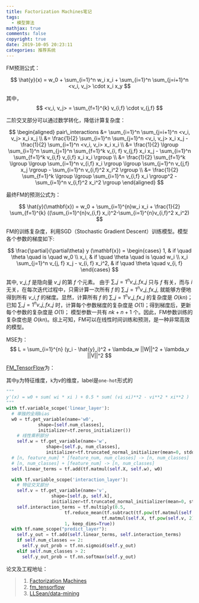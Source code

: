 ```yaml
---
title: Factorization Machines笔记
tags:
  - 模型算法
mathjax: true
comments: false
copyright: true
date: 2019-10-05 20:23:11
categories: 推荐系统
---
```


FM预测公式：

$$
\hat{y}(x) = w_0 + \sum_{i=1}^n w_i x_i + \sum_{i=1}^n \sum_{j=i+1}^n <v_i, v_j> \cdot x_i x_y
$$

其中，
$$
<v_i, v_j> = \sum_{f=1}^{k} v_{i,f} \cdot v_{j,f}
$$

二阶交叉部分可以通过数学转化，降低计算复杂度：

$$
\begin{aligned}
pair\_interactions &= \sum_{i=1}^n \sum_{j=i+1}^n <v_i, v_j> x_i x_j \\
&= \frac{1}{2} \sum_{i=1}^n \sum_{j=1}^n <v_i, v_j> x_i x_j - \frac{1}{2} \sum_{i=1}^n <v_i, v_i> x_i x_i \\
&= \frac{1}{2} \lgroup \sum_{i=1}^n \sum_{j=1}^n \sum_{f=1}^k v_{i, f} v_{j,f} x_i x_j - \sum_{i=1}^n \sum_{f=1}^k v_{i,f} v_{i,f} x_i x_i \rgroup \\
&= \frac{1}{2} \sum_{f=1}^k \lgroup \lgroup \sum_{i=1}^n v_{i,f} x_i \rgroup \lgroup \sum_{j=1}^n v_{j,f} x_j \rgroup - \sum_{i=1}^n v_{i,f}^2 x_i^2 \rgroup \\
&= \frac{1}{2} \sum_{f=1}^k \lgroup \lgroup \sum_{i=1}^n v_{i,f} x_i \rgroup^2 - \sum_{i=1}^n v_{i,f}^2 x_i^2 \rgroup
\end{aligned}
$$

最终FM的预测公式为：

$$
\hat{y}(\mathbf{x}) = w_0 + \sum_{i=1}^{n}w_i x_i + \frac{1}{2} \sum_{f=1}^{k} ((\sum_{i=1}^{n}v_{i,f} x_i)^2-\sum_{i=1}^{n}v_{i,f}^2 x_i^2)
$$

FM的训练复杂度，利用SGD（Stochastic Gradient Descent）训练模型。模型各个参数的梯度如下:

$$
\frac{\partial}{\partial\theta} y (\mathbf{x}) = 
\begin{cases}
1, & if \quad \theta \quad is \quad w_0 \\
x_i, & if \quad \theta \quad is \quad w_i \\
x_i \sum_{j=1}^n v_{j, f} x_j - v_{i, f} x_i^2, & if \quad \theta \quad v_{i, f}
\end{cases}
$$

其中, $v\_{j,f}$ 是隐向量 $v\_j$ 的第 $f$ 个元素。
由于 $\sum\_{j=1}^n v\_{j,f} x\_j$ 只与 $f$ 有关，而与 $i$ 无关，在每次迭代过程中，只需计算一次所有 $f$ 的 $\sum\_{j=1}^n v\_{j,f} x\_j$, 
就能够方便地得到所有 $v\_{i,f}$ 的梯度。显然，计算所有 $f$ 的 $\sum\_{j=1}^n v\_{j,f} x\_j$ 的复杂度是 $O(kn)$；
已知 $\sum\_{j=1}^n v\_{j,f} x\_j$ 时，计算每个参数梯度的复杂度是 $O(1)$；得到梯度后，更新每个参数的复杂度是 $O(1)$；
模型参数一共有 $nk + n + 1$ 个。因此，FM参数训练的复杂度也是 $O(kn)$。综上可知，FM可以在线性时间训练和预测，是一种非常高效的模型。

MSE为：
$$
L = \sum_{i=1}^{n} (y_i - \hat{y}_i)^2 + \lambda_w ||W||^2 + \lambda_v ||V||^2
$$

[FM_TensorFlow]()为：

其中`p`为特征维度，`k`为$v$的维度，label是`one-hot`形式的

```python
"""
y'(x) = w0 + sum( wi * xi ) + 0.5 * sum( (vi xi)**2 - vi**2 * xi**2 )
"""
with tf.variable_scope('linear_layer'):
  # 单独的全局bias
  w0 = tf.get_variable(name='w0',
            shape=[self.num_classes],
            initializer=tf.zeros_initializer())
	# 线性乘积部分
	self.w = tf.get_variable(name='w',
               shape=[self.p, num_classes],
               initializer=tf.truncated_normal_initializer(mean=0, stddev=0.01))
  # [n, feature_num] * [feature_num, num_classes] -> [n, num_classes]
  # [n, num_classes] + [feature_num] -> [n, num_classes]
  self.linear_terms = tf.add(tf.matmul(self.X, self.w), w0)

  with tf.variable_scope('interaction_layer'):
    # 特征交叉部分
    self.v = tf.get_variable(name='v',
                 shape=[self.p, self.k],
                 initializer=tf.truncated_normal_initializer(mean=0, stddev=0.01))
    self.interaction_terms = tf.multiply(0.5,
                      tf.reduce_mean(tf.subtract(tf.pow(tf.matmul(self.X, self.v), 2),
                                    tf.matmul(self.X, tf.pow(self.v, 2))),
                      1, keep_dims=True))
  with tf.name_scope("predict_layer"):
    self.y_out = tf.add(self.linear_terms, self.interaction_terms)
    if self.num_classes == 2:
      self.y_out_prob = tf.nn.sigmoid(self.y_out)
    elif self.num_classes > 2:
      self.y_out_prob = tf.nn.softmax(self.y_out)
```

论文及工程地址：

> 1. [Factorization Machines](https://www.csie.ntu.edu.tw/~b97053/paper/Rendle2010FM.pdf)
> 2. [fm_tensorflow](https://github.com/babakx/fm_tensorflow/blob/master/fm_tensorflow.ipynb)
> 3. [LLSean/data-mining](https://github.com/LLSean/data-mining/tree/master/fm)

